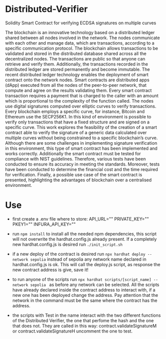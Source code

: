 # Distributed-Verifier
Solidity Smart Contract for verifying ECDSA signatures on multiple curves

The blockchain is an innovative technology based on a distributed ledger shared between all nodes involved in the network. The nodes communicate with each other and manage data, which are transactions, according to a specific communication protocol. The blockchain allows transactions to be validated and stored in the distributed database shared across all the decentralized nodes. The transactions are public so that anyone can retrieve and verify them. Additionally, the transactions recorded in the distributed ledger are stored permanently and become immutable. The recent distributed ledger technology enables the deployment of smart contract onto the network nodes. Smart contracts are distributed apps (dApp) executed from all the nodes of the peer-to-peer network, that compute and agree on the results validating them. Every smart contract transaction requires a payment that is charged to the caller with an amount which is proportional to the complexity of the function called. The nodes use digital signatures computed over elliptic curves to verify transactions. Every blockchain employs a specific curve, for instance, Bitcoin and Ethereum use the SECP256K1. In this kind of environment is possible to verify only transactions that have a fixed structure and are signed on a specific curve. This work explores the feasibility of the creation of a smart contract able to verify the signature of a generic data calculated over multiple curves without being constrained to a specific blockchain’s curve. Although there are some challenges in implementing signature verification in this environment, this type of smart contract has been implemented and works correctly. Additionally the smart contract must be tested for compliance with NIST guidelines. Therefore, various tests have been conducted to ensure its accuracy in meeting the standards. Moreover, tests have been conducted to determine the financial cost and the time required for verification. Finally, a possible use case of the smart contract is presented, highlighting the advantages of blockchain over a centralised environment.

# Use
  - first create a .env file where to store:
    API_URL=""
    PRIVATE_KEY=""
    PKEY1=""
    INFURA_API_KEY=""

  - run ```npm install```  to install all the needed npm dependencies, this script will not overwrite the hardhat.config.js already present. If a completely new hardhat.config.js is desired run ```./init_script.sh```
  - if a new deploy of the contract is desired run ```npx hardhat deploy --network sepolia``` instead of sepolia any network name declared in hardhat.config.js is ok. This will call the deploy.js script, as response the new contract address is give, save it! 
  - to run anyone of the scripts run ```npx hardhat scripts/[script_name] --network sepolia ``` as before any network can be selected. All the scripts have already declared inside the contract address to interact with, if a new one has been deployed change the address. Pay attention that the network in the command must be the same where the contract has the address.
  - the scripts with Test in the name interact with the two different functions of the Distributed Verifier, the one that perfome the hash and the one that does not. They are called in this way: contract.validateSignatureM or contract.validateSignatureH uncomment the one to test.   
